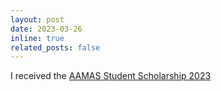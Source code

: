 ```yaml
---
layout: post
date: 2023-03-26
inline: true
related_posts: false
---
```


I received the [AAMAS Student Scholarship 2023](https://aamas2023.soton.ac.uk/calls/call-for-scholarships/) 